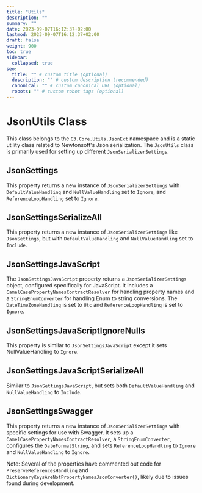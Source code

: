 ```yaml
---
title: "Utils"
description: ""
summary: ""
date: 2023-09-07T16:12:37+02:00
lastmod: 2023-09-07T16:12:37+02:00
draft: false
weight: 900
toc: true
sidebar:
  collapsed: true
seo:
  title: "" # custom title (optional)
  description: "" # custom description (recommended)
  canonical: "" # custom canonical URL (optional)
  robots: "" # custom robot tags (optional)
---
```


# JsonUtils Class

This class belongs to the `G3.Core.Utils.JsonExt` namespace and is a static utility class related to Newtonsoft's Json serialization. The `JsonUtils` class is primarily used for setting up different `JsonSerializerSettings`.

## JsonSettings

This property returns a new instance of `JsonSerializerSettings` with `DefaultValueHandling` and `NullValueHandling` set to `Ignore`, and `ReferenceLoopHandling` set to `Ignore`.

## JsonSettingsSerializeAll

This property returns a new instance of `JsonSerializerSettings` like `JsonSettings`, but with `DefaultValueHandling` and `NullValueHandling` set to `Include`.

## JsonSettingsJavaScript

The `JsonSettingsJavaScript` property returns a `JsonSerializerSettings` object, configured specifically for JavaScript. It includes a `CamelCasePropertyNamesContractResolver` for handling property names and a `StringEnumConverter` for handling Enum to string conversions. The `DateTimeZoneHandling` is set to `Utc` and `ReferenceLoopHandling` is set to `Ignore`.

## JsonSettingsJavaScriptIgnoreNulls

This property is similar to `JsonSettingsJavaScript` except it sets NullValueHandling to `Ignore`. 

## JsonSettingsJavaScriptSerializeAll

Similar to `JsonSettingsJavaScript`, but sets both `DefaultValueHandling` and `NullValueHandling` to `Include`.

## JsonSettingsSwagger

This property returns a new instance of `JsonSerializerSettings` with specific settings for use with Swagger. It sets up a `CamelCasePropertyNamesContractResolver`, a `StringEnumConverter`, configures the `DateFormatString`, and sets `ReferenceLoopHandling` to `Ignore` and `NullValueHandling` to `Ignore`.

Note: Several of the properties have commented out code for `PreserveReferencesHandling` and `DictionaryKeysAreNotPropertyNamesJsonConverter()`, likely due to issues found during development. 